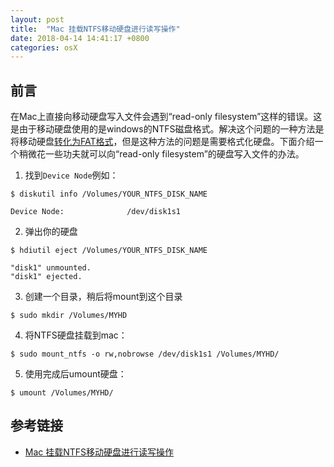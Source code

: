 ```yaml
---
layout: post
title:  "Mac 挂载NTFS移动硬盘进行读写操作"
date: 2018-04-14 14:41:17 +0800
categories: osX
---
```


## 前言
在Mac上直接向移动硬盘写入文件会遇到“read-only filesystem”这样的错误。这是由于移动硬盘使用的是windows的NTFS磁盘格式。解决这个问题的一种方法是将移动硬盘[转化为FAT格式](https://business.tutsplus.com/tutorials/quick-tip-solving-read-only-external-drive-problems-on-your-mac--mac-52507)，但是这种方法的问题是需要格式化硬盘。下面介绍一个稍微花一些功夫就可以向“read-only filesystem”的硬盘写入文件的办法。

1. 找到`Device Node`例如：

```
$ diskutil info /Volumes/YOUR_NTFS_DISK_NAME

Device Node:              /dev/disk1s1
```

2. 弹出你的硬盘

```
$ hdiutil eject /Volumes/YOUR_NTFS_DISK_NAME

"disk1" unmounted.
"disk1" ejected.
```

3. 创建一个目录，稍后将mount到这个目录

```
$ sudo mkdir /Volumes/MYHD
```

4. 将NTFS硬盘挂载到mac：

```
$ sudo mount_ntfs -o rw,nobrowse /dev/disk1s1 /Volumes/MYHD/
```

5. 使用完成后umount硬盘：

```
$ umount /Volumes/MYHD/
```

## 参考链接
* [Mac 挂载NTFS移动硬盘进行读写操作](https://blog.csdn.net/sunbiao0526/article/details/8566317)
